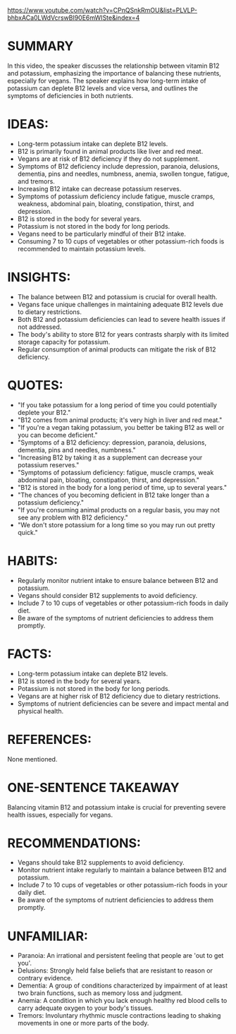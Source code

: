 https://www.youtube.com/watch?v=CPnQSnkRmOU&list=PLVLP-bhbxACa0LWdVcrswBI90E6mWISte&index=4
# SUMMARY
In this video, the speaker discusses the relationship between vitamin B12 and potassium, emphasizing the importance of balancing these nutrients, especially for vegans. The speaker explains how long-term intake of potassium can deplete B12 levels and vice versa, and outlines the symptoms of deficiencies in both nutrients.

# IDEAS:
- Long-term potassium intake can deplete B12 levels.
- B12 is primarily found in animal products like liver and red meat.
- Vegans are at risk of B12 deficiency if they do not supplement.
- Symptoms of B12 deficiency include depression, paranoia, delusions, dementia, pins and needles, numbness, anemia, swollen tongue, fatigue, and tremors.
- Increasing B12 intake can decrease potassium reserves.
- Symptoms of potassium deficiency include fatigue, muscle cramps, weakness, abdominal pain, bloating, constipation, thirst, and depression.
- B12 is stored in the body for several years.
- Potassium is not stored in the body for long periods.
- Vegans need to be particularly mindful of their B12 intake.
- Consuming 7 to 10 cups of vegetables or other potassium-rich foods is recommended to maintain potassium levels.

# INSIGHTS:
- The balance between B12 and potassium is crucial for overall health.
- Vegans face unique challenges in maintaining adequate B12 levels due to dietary restrictions.
- Both B12 and potassium deficiencies can lead to severe health issues if not addressed.
- The body's ability to store B12 for years contrasts sharply with its limited storage capacity for potassium.
- Regular consumption of animal products can mitigate the risk of B12 deficiency.

# QUOTES:
- "If you take potassium for a long period of time you could potentially deplete your B12."
- "B12 comes from animal products; it's very high in liver and red meat."
- "If you're a vegan taking potassium, you better be taking B12 as well or you can become deficient."
- "Symptoms of a B12 deficiency: depression, paranoia, delusions, dementia, pins and needles, numbness."
- "Increasing B12 by taking it as a supplement can decrease your potassium reserves."
- "Symptoms of potassium deficiency: fatigue, muscle cramps, weak abdominal pain, bloating, constipation, thirst, and depression."
- "B12 is stored in the body for a long period of time, up to several years."
- "The chances of you becoming deficient in B12 take longer than a potassium deficiency."
- "If you're consuming animal products on a regular basis, you may not see any problem with B12 deficiency."
- "We don't store potassium for a long time so you may run out pretty quick."

# HABITS:
- Regularly monitor nutrient intake to ensure balance between B12 and potassium.
- Vegans should consider B12 supplements to avoid deficiency.
- Include 7 to 10 cups of vegetables or other potassium-rich foods in daily diet.
- Be aware of the symptoms of nutrient deficiencies to address them promptly.

# FACTS:
- Long-term potassium intake can deplete B12 levels.
- B12 is stored in the body for several years.
- Potassium is not stored in the body for long periods.
- Vegans are at higher risk of B12 deficiency due to dietary restrictions.
- Symptoms of nutrient deficiencies can be severe and impact mental and physical health.

# REFERENCES:
None mentioned.

# ONE-SENTENCE TAKEAWAY
Balancing vitamin B12 and potassium intake is crucial for preventing severe health issues, especially for vegans.

# RECOMMENDATIONS:
- Vegans should take B12 supplements to avoid deficiency.
- Monitor nutrient intake regularly to maintain a balance between B12 and potassium.
- Include 7 to 10 cups of vegetables or other potassium-rich foods in your daily diet.
- Be aware of the symptoms of nutrient deficiencies to address them promptly.

# UNFAMILIAR:
- Paranoia: An irrational and persistent feeling that people are 'out to get you'.
- Delusions: Strongly held false beliefs that are resistant to reason or contrary evidence.
- Dementia: A group of conditions characterized by impairment of at least two brain functions, such as memory loss and judgment.
- Anemia: A condition in which you lack enough healthy red blood cells to carry adequate oxygen to your body's tissues.
- Tremors: Involuntary rhythmic muscle contractions leading to shaking movements in one or more parts of the body.
